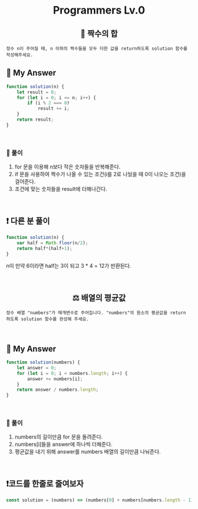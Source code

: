 <div align="center">
<h1>Programmers Lv.0</h1>
</div>
<div align="center">
 <h2>🎲 짝수의 합</h2>
</div>

```plaintext
정수 n이 주어질 때, n 이하의 짝수들을 모두 더한 값을 return하도록 solution 함수를 작성해주세요.
```

## 📌 My Answer

```JavaScript
function solution(n) {
    let result = 0;
    for (let i = 0; i <= n; i++) {
        if (i % 2 === 0)
            result += i;
    }
    return result;
}
```

<br>

### 🐣 풀이

1. for 문을 이용해 n보다 작은 숫자들을 반복해준다.
2. if 문을 사용하여 짝수가 나올 수 있는 조건(i를 2로 나눴을 때 0이 나오는 조건)을 걸어준다.
3. 조건에 맞는 숫자들을 result에 더해나간다.

<br>

## ❗ 다른 분 풀이

```JavaScript
function solution(n) {
    var half = Math.floor(n/2);
    return half*(half+1);
}
```

n이 만약 6이라면 half는 3이 되고 3 \* 4 = 12가 반환된다.

<br>
<div align="center">
<h2>⚖ 배열의 평균값</h2>
</div>

```plaintext
정수 배열 "numbers"가 매개변수로 주어집니다. "numbers"의 원소의 평균값을 return 하도록 solution 함수를 완성해 주세요.
```

<br>

## 📌 My Answer

```JavaScript
function solution(numbers) {
    let answer = 0;
    for (let i = 0; i < numbers.length; i++) {
        answer += numbers[i];
    }
    return answer / numbers.length;
}
```

<br>

### 🐣 풀이

1. numbers의 길이만큼 for 문을 돌려준다.
2. numbers[i]들을 answer에 하나씩 더해준다.
3. 평균값을 내기 위해 answer를 numbers 배열의 길이만큼 나눠준다.

<br>

## ❗코드를 한줄로 줄여보자

```JavaScript
const solution = (numbers) => (numbers[0] + numbers[numbers.length - 1]) / 2;
```
